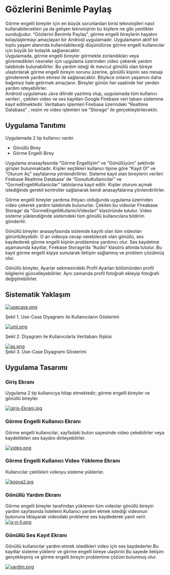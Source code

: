 # Gözlerini Benimle Paylaş
Görme engelli bireyler için en büyük sorunlardan birisi teknolojileri nasıl kullanabilecekleri ya da gelişen teknolojinin bu kişilere ne gibi yenilikler sunduğudur. “Gözlerini Benimle Paylaş”, görme engelli bireylerin hayatını kolaylaştırmayı amaçlayan bir Android uygulamadır. Uygulamanın aktif bir toplu yaşam alanında kullanılabileceği düşünülürse görme engelli kullanıcılar için büyük bir kolaylık sağlanacaktır.   
Uygulamada, görme engelli bireyler görmekte zorlandıkları veya göremedikleri nesneler için uygulama üzerinden video çekerek yardım talebinde bulunabilirler. Bu yardım isteği ilk mevcut gönüllü olan bireye ulaştırılarak görme engelli bireyin sorunu üzerine, gönüllü kişinin ses mesajı göndererek yardım etmesi ile sağlanacaktır. Böylece onların yaşamını daha bağımsız hale getirmek amaçlanır. Bireyler günün her saatinde her yerden yardım isteyebilirler.    
Android uygulaması Java dilinde yazılmış olup, uygulamada tüm kullanıcı verileri , çekilen video ve ses kayıtları Google Firebase veri tabanı sistemine kayıt edilmektedir. Veritabanı işlemleri Firebase üzerindeki “Realtime Database” , resim ve video işlemleri ise “Storage” ile gerçekleştirilecektir.     

## Uygulama Tanıtımı  
Uygulamada 2 tip kullanıcı vardır.

- Gönüllü Birey
- Görme Engelli Birey

Uygulama anasayfasında “Görme Engelliyim” ve “Gönüllüyüm” şeklinde girişler bulunmaktadır. Kişiler seçtikleri kullanıcı tipine göre “Kayıt Ol” ve “Oturum Aç” sayfalarına yönlendirilirler. Sisteme kayıt olan bireylerin verileri Firebase Realtime Database’ de “GonulluKullanicilar” ve “GormeEngelliKullanicilar” tablolarına kayıt edilir. Kişiler oturum açmak istediğinde gerekli kontroller sağlanarak kendi anasayfalarına yönlendirilirler.

Görme engelli bireyler yardıma ihtiyacı olduğunda uygulama üzerinden video çekerek yardım talebinde bulunurlar. Çekilen bu videolar Fireabase Storage‘ da “GormeEngelliKullaniciVideolari” klasöründe tutulur. Video sisteme yüklendiğinde sistemdeki tüm gönüllü kullanıcılara bildirim gönderilir. 

Gönüllü bireyler anasayfasında  sistemde kayıtlı olan tüm videoları görüntüleyebilir. O an videoya cevap verebilecek olan gönüllü, ses kaydederek görme engelli kişinin problemine yardımcı olur. Ses kaydetme aşamasında kayıtlar, Firebase Storage’da “Audio” klasörü altında tutulur. Bu kayıt görme engelli kişiye sunularak iletişim sağlanmış ve problem çözülmüş olur.

Gönüllü bireyler, Ayarlar sekmesindeki Profil Ayarları bölümünden profil bilgilerini güncelleyebilirler. Aynı zamanda profil fotoğrafı ekleyip fotoğrafı değiştirebilirler. 

## Sistematik Yaklaşım  
[![usecase.png](https://i.postimg.cc/qMy1sz2C/usecase.png)](https://postimg.cc/mtZ3RZXb)  

Şekil 1. Use-Case Diyagramı ile Kullanıcıların Gösterimi  

[![uml.png](https://i.postimg.cc/508X7dgp/uml.png)](https://postimg.cc/njcVrW6Q)  

Şekil 2. Diyagram ile Kullanıcılarla Veritabanı İlişkisi    

[![as.png](https://i.postimg.cc/9QN1VZhK/as.png)](https://postimg.cc/hXTV1Jh1)    
Şekil 3. Use-Case Diyagramı Gösterimi  

## Uygulama Tasarımı  

### Giriş Ekranı  
Uygulama 2 tip kullanıcıya hitap etmektedir; görme engelli bireyler ve gönüllü bireyler.  

[![giris-Ekrani.jpg](https://i.postimg.cc/qvpvVcx2/giris-Ekrani.jpg)](https://postimg.cc/KRs2tMVY)

### Görme Engelli Kullanıcı Ekranı  
Görme engelli kullanıcılar, sayfadaki  buton  sayesinde video çekebilirler veya kaydettikleri ses kaydını dinleyebilirler.  

[![video.png](https://i.postimg.cc/mkZ8nQzh/video.png)](https://postimg.cc/PpcWpvMk)

### Görme Engelli Kullanıcı Video Yükleme Ekranı   
Kullanıcılar çektikleri videoyu sisteme yüklerler.  

[![kopya2.jpg](https://i.postimg.cc/xTZVgKF0/kopya2.jpg)](https://postimg.cc/QHczdW3P)

### Gönüllü Yardım Ekranı  

Görme engelli bireyler tarafından yüklenen tüm videolar gönüllü bireyin yardım sayfasında listelenir.Kullanıcı yardım etmek istediği videonun butonuna tıklayarak videodaki probleme ses kaydederek yanıt verir.  
[![g-n-ll.png](https://i.postimg.cc/T2y9KYVz/g-n-ll.png)](https://postimg.cc/3WTp6hb1)   

### Gönüllü  Ses Kayıt Ekranı  

Gönüllü kullanıcılar yardım etmek istedikleri video için ses kaydederler.Bu kayıtlar sisteme yüklenir ve görme engelli bireye ulaştırılır.Bu sayede iletişim gerçekleşmiş ve görme engelli bireyin problemine çözüm bulunmuş olur.  

[![yardim.png](https://i.postimg.cc/X7cBwC7h/yardim.png)](https://postimg.cc/Cz5K0d8H)





